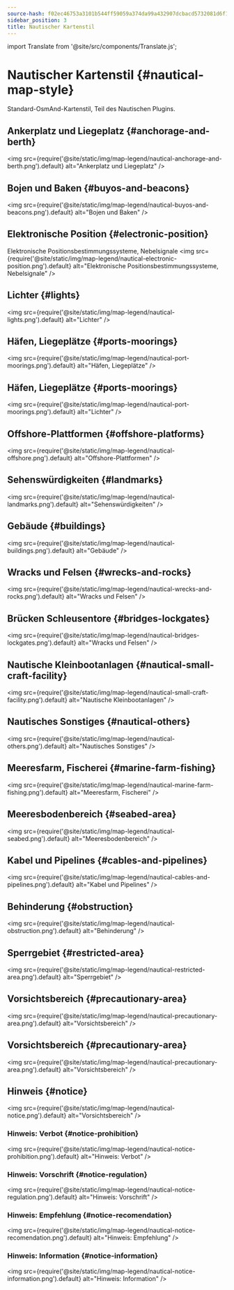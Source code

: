 ```yaml
---
source-hash: f02ec46753a3101b544ff59059a374da99a432907dcbacd5732081d6f1f151e5
sidebar_position: 3
title: Nautischer Kartenstil
---
```

import Translate from '@site/src/components/Translate.js';

# Nautischer Kartenstil {#nautical-map-style}
Standard-OsmAnd-Kartenstil, Teil des Nautischen Plugins.
<Translate android="yes" id="nautical_render_descr" />

## Ankerplatz und Liegeplatz {#anchorage-and-berth}
<img src={require('@site/static/img/map-legend/nautical-anchorage-and-berth.png').default} alt="Ankerplatz und Liegeplatz" />

## Bojen und Baken {#buyos-and-beacons}
<img src={require('@site/static/img/map-legend/nautical-buyos-and-beacons.png').default} alt="Bojen und Baken" />

## Elektronische Position {#electronic-position}
Elektronische Positionsbestimmungssysteme, Nebelsignale
<img src={require('@site/static/img/map-legend/nautical-electronic-position.png').default} alt="Elektronische Positionsbestimmungssysteme, Nebelsignale" />

## Lichter {#lights}

<img src={require('@site/static/img/map-legend/nautical-lights.png').default} alt="Lichter" />

## Häfen, Liegeplätze {#ports-moorings}
<img src={require('@site/static/img/map-legend/nautical-port-moorings.png').default} alt="Häfen, Liegeplätze" />

## Häfen, Liegeplätze {#ports-moorings}
<img src={require('@site/static/img/map-legend/nautical-port-moorings.png').default} alt="Lichter" />

## Offshore-Plattformen {#offshore-platforms}
<img src={require('@site/static/img/map-legend/nautical-offshore.png').default} alt="Offshore-Plattformen" />

## Sehenswürdigkeiten {#landmarks}
<img src={require('@site/static/img/map-legend/nautical-landmarks.png').default} alt="Sehenswürdigkeiten" />

## Gebäude {#buildings}
<img src={require('@site/static/img/map-legend/nautical-buildings.png').default} alt="Gebäude" />

## Wracks und Felsen {#wrecks-and-rocks}
<img src={require('@site/static/img/map-legend/nautical-wrecks-and-rocks.png').default} alt="Wracks und Felsen" />

## Brücken Schleusentore {#bridges-lockgates}
<img src={require('@site/static/img/map-legend/nautical-bridges-lockgates.png').default} alt="Wracks und Felsen" />


## Nautische Kleinbootanlagen {#nautical-small-craft-facility}
<img src={require('@site/static/img/map-legend/nautical-small-craft-facility.png').default} alt="Nautische Kleinbootanlagen" />

## Nautisches Sonstiges {#nautical-others}
<img src={require('@site/static/img/map-legend/nautical-others.png').default} alt="Nautisches Sonstiges" />

## Meeresfarm, Fischerei {#marine-farm-fishing}
<img src={require('@site/static/img/map-legend/nautical-marine-farm-fishing.png').default} alt="Meeresfarm, Fischerei" />

## Meeresbodenbereich {#seabed-area}
<img src={require('@site/static/img/map-legend/nautical-seabed.png').default} alt="Meeresbodenbereich" />


## Kabel und Pipelines {#cables-and-pipelines}
<img src={require('@site/static/img/map-legend/nautical-cables-and-pipelines.png').default} alt="Kabel und Pipelines" />


## Behinderung {#obstruction}
<img src={require('@site/static/img/map-legend/nautical-obstruction.png').default} alt="Behinderung" />


## Sperrgebiet {#restricted-area}
<img src={require('@site/static/img/map-legend/nautical-restricted-area.png').default} alt="Sperrgebiet" />

## Vorsichtsbereich {#precautionary-area}
<img src={require('@site/static/img/map-legend/nautical-precautionary-area.png').default} alt="Vorsichtsbereich" />

## Vorsichtsbereich {#precautionary-area}
<img src={require('@site/static/img/map-legend/nautical-precautionary-area.png').default} alt="Vorsichtsbereich" />

## Hinweis {#notice}
<img src={require('@site/static/img/map-legend/nautical-notice.png').default} alt="Vorsichtsbereich" />

### Hinweis: Verbot {#notice-prohibition}
<img src={require('@site/static/img/map-legend/nautical-notice-prohibition.png').default} alt="Hinweis: Verbot" />

### Hinweis: Vorschrift {#notice-regulation}
<img src={require('@site/static/img/map-legend/nautical-notice-regulation.png').default} alt="Hinweis: Vorschrift" />

### Hinweis: Empfehlung {#notice-recomendation}
<img src={require('@site/static/img/map-legend/nautical-notice-recomendation.png').default} alt="Hinweis: Empfehlung" />

### Hinweis: Information {#notice-information}
<img src={require('@site/static/img/map-legend/nautical-notice-information.png').default} alt="Hinweis: Information" />